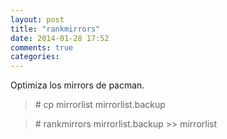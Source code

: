 ```yaml
---
layout: post
title: "rankmirrors"
date: 2014-01-28 17:52
comments: true
categories: 
---
```

Optimiza los mirrors de pacman.

>\# cp mirrorlist mirrorlist.backup

>\# rankmirrors mirrorlist.backup >> mirrorlist

